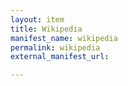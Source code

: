 ```yaml
---
layout: item
title: Wikipedia
manifest_name: wikipedia
permalink: wikipedia
external_manifest_url: 

---
```

<!-- Add an essay or interpretive material below this line,
using HTML or markdown.  Do not modify this file above this line -->

